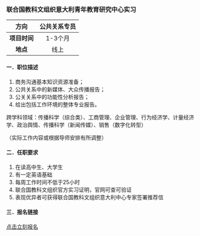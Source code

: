 ### 联合国教科文组织意大利青年教育研究中心实习


|  **方向**  |公共关系专员 |
|:--------:|:--------------------------------:|
| **项目时间** |              1-3个月               |
|  **地点**  |                线上                |


#### 一．职位描述

1. 商务沟通基本知识资源准备；
2. 公共关系中的新媒体、大众传播报告；
3. 公关关系中的功能性分析报告；
4. 给出包括工作环境的整体专业报告。

跨学科领域：传播科学（综合类）、工商管理、企业管理、行为经济学、计量经济学、政治舆情、传播科学（新闻传媒）、销售（数字化转型）

（实际工作内容或根据导师安排有所调整）


#### 二．任职要求

1. 在读高中生、大学生
2. 有一定英语基础
3. 每周工作时间不低于25小时
4. 联合国教科文组织官方实习证明，官网可查可验证
5. 表现优异者可获得联合国教科文组织意大利中心专家签署推荐信


#### 三．报名链接
[点击立刻报名](https://ezygcyygfb.feishu.cn/share/base/form/shrcnyoWDn0NwQnTyfwrxo3XOnh)

